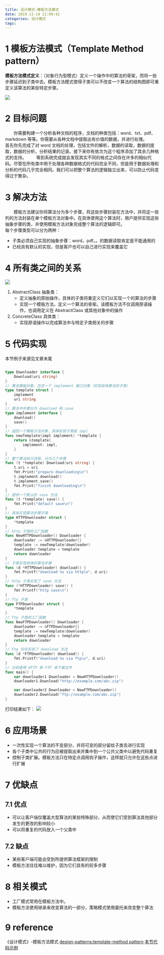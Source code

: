 ```yaml
---
title: 设计模式-模板方法模式
date: 2019-11-14 21:09:42
categories: 设计模式
tags:
---
```

# 1 模板方法模式（Template Method pattern）
**模板方法模式定义**：（对象行为型模式）定义一个操作中的算法的骨架，而将一些步骤延迟到子类中去。模板方法模式使得子类可以不改变一个算法的结构图即可重定义该算法的某些特定步骤。
<!--more-->
![](1.png)
# 2 目标问题
&emsp;&emsp;你需要构建一个分析各种文档的程序，文档的种类包括：word、txt、pdf、markdown 等等。你需要从各种文档中提取出有价值的数据，并进行处理。
&emsp;&emsp;首先你先完成了对 word 文档的处理，包括文件的解析，数据的读取，数据的提取，数据的分析，分析结果的记录。接下来你有依次为这个程序添加了其余几种格式的支持。
&emsp;&emsp;等到系统完成就会发现其实不同的格式之间存在许多的相似代码。尽管在所有类中用于处理各种数据格式的代码完全不同，但是用于数据处理和分析的代码几乎完全相同。我们可以把整个算法的逻辑独立出来，可以防止代码变得过于繁杂。

# 3 解决方法
&emsp;&emsp;模板方法建议你将算法分为多个步骤，将这些步骤封装在方法中，并将这一些列的方法封装在单个模板方法对象中。在具体使用这个算法时，用户提供实现这些抽象步骤的类，并使用模板方法对象完成整个算法的逻辑即可。  
每个步骤类型可以分为两种：
- 子类必须自己实现的抽象步骤：word，pdf。。的数据读取肯定是不能通用的
- 已经具有默认的实现，但是客户也可以自己进行实现来覆盖它

# 4 所有类之间的关系
![](2.png)
1. AbstractClass 抽象类：
   - 定义抽象的原始操作，具体的子类将重定义它们以实现一个的算法的步骤
   - 实现一个模板方法，定义一个算法的骨架。该模板方法不仅调用原语操作，也调用定义在 AbstractClass 或其他对象中的操作
2. ConcreteClass 具体类：
   - 实现原语操作以完成算法中与特定子类相关的步骤

# 5 代码实现
本节例子来源见文章末尾
```go

type Downloader interface {
	Download(uri string)
}
// 算法模板对象，包含一个 implement 接口对象（实现具体算法的子类）
type template struct {
	implement
	uri string
}
// 算法中步骤分为 download 和 save
type implement interface {
	download()
	save()
}
// 返回一个模板方法对象，具体实现子类是 impl
func newTemplate(impl implement) *template {
	return &template{
		implement: impl,
	}
}
// 整个算法执行流程，分为几个步骤
func (t *template) Download(uri string) {
	t.uri = uri
	fmt.Print("prepare downloading\n")
	t.implement.download()
	t.implement.save()
	fmt.Print("finish downloading\n")
}
// 提供一个默认的 save 方法
func (t *template) save() {
	fmt.Print("default save\n")
}
// 具体实现算法步骤子类
type HTTPDownloader struct {
	*template
}
// http 子类的工厂函数
func NewHTTPDownloader() Downloader {
	downloader := &HTTPDownloader{}
	template := newTemplate(downloader)
	downloader.template = template
	return downloader
}
// 子类实现具体的算法步骤
func (d *HTTPDownloader) download() {
	fmt.Printf("download %s via http\n", d.uri)
}
// http 子类实现了 save 方法
func (*HTTPDownloader) save() {
	fmt.Printf("http save\n")
}
// ftp 子类
type FTPDownloader struct {
	*template
}
// ftp 子类的工厂函数
func NewFTPDownloader() Downloader {
	downloader := &FTPDownloader{}
	template := newTemplate(downloader)
	downloader.template = template
	return downloader
}
// Ftp 仅仅实现了 doenload 方法
func (d *FTPDownloader) download() {
	fmt.Printf("download %s via ftp\n", d.uri)
}
// 分别使用 HTTP 和 FTP 来下载文件
func main() {
	var downloader1 Downloader = NewHTTPDownloader()
	downloader1.Download("http://example.com/abc.zip")

	var downloader2 Downloader = NewFTPDownloader()
	downloader2.Download("ftp://example.com/abc.zip")
}
```
打印结果如下：
![](3.png)

# 6 应用场景
- 一次性实现一个算法的不变部分，并将可变的部分留给子类去进行实现
- 各个子类中公共的行为应被提取出来并集中到一个公共父类中以避免代码重复
- 控制子类扩展。模板方法只在特定点调用钩子操作，这样就只允许在这些点进行扩展

# 7 优缺点
## 7.1 优点
-  可以让客户端仅覆盖大型算法的某些特殊部分，从而使它们受到算法其他部分发生的更改的影响较小
-  可以将重复的代码放入一个父类中

## 7.2 缺点
- 某些客户端可能会受到所提供算法框架的限制
- 模板方法往往难以维护，因为它们具有的较多步骤

# 8 相关模式
- 工厂模式常用在模板方法中。
- 模板方法使用继承来改变算法的一部分，策略模式使用委托来改变整个算法

# 9 reference
《设计模式》-模板方法模式
[design-patterns:template-method pattern](https://refactoring.guru/design-patterns/template-method)
[本节代码示例](https://github.com/senghoo/golang-design-pattern/tree/master/14_template_method)